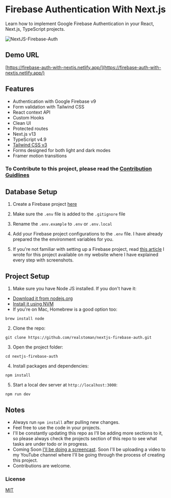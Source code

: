 # Firebase Authentication With Next.js

Learn how to implement Google Firebase Authentication in your React, Next.js, TypeScript projects.

![NextJS-Firebase-Auth](https://user-images.githubusercontent.com/16396664/216896590-f366b211-cab7-4347-ab72-784d140c82a2.JPG)

## Demo URL

[https://firebase-auth-with-nextjs.netlify.app/](https://firebase-auth-with-nextjs.netlify.app/)

## Features

-   Authentication with Google Firebase v9
-   Form validation with Tailwind CSS
-   React context API
-   Custom Hooks
-   Clean UI
-   Protected routes
-   Next.js v13
-   TypeScript v4.9
-   [Tailwind CSS v3](https://tailwindcss.com)
-   Forms designed for both light and dark modes
-   Framer motion transitions

### To Contribute to this project, please read the [Contribution Guidlines](https://github.com/realstoman/nextjs-firebase-auth/blob/main/CONTRIBUTING.md)

## Database Setup

1. Create a Firebase project [here](https://console.firebase.google.com/)

1. Make sure the `.env` file is added to the `.gitignore` file

1. Rename the `.env.example` to `.env` or `.env.local`

1. Add your Firebase project configurations to the `.env` file. I have already prepared the the environment variables for you.

1. If you're not familiar with setting up a Firebase project, read [this article](https://www.stoman.me/articles/nextjs-firebase-auth) I wrote for this project available on my website where I have explained every step with screenshots.

## Project Setup

1. Make sure you have Node JS installed. If you don't have it:

-   [Download it from nodejs.org](https://nodejs.org)
-   [Install it using NVM ](https://github.com/nvm-sh/nvm)
-   If you're on Mac, Homebrew is a good option too:

```
brew install node
```

2. Clone the repo:

```
git clone https://github.com/realstoman/nextjs-firebase-auth.git
```

3. Open the project folder:

```
cd nextjs-firebase-auth
```

4. Install packages and dependencies:

```
npm install
```

5. Start a local dev server at `http://localhost:3000`:

```
npm run dev
```

## Notes

-   Always run `npm install` after pulling new changes.
-   Feel free to use the code in your projects.
-   I'll be constantly updating this repo as I'll be adding more sections to it, so please always check the projects section of this repo to see what tasks are under todo or in progress.
-   Coming Soon [I'll be doing a screencast](https://www.youtube.com/@realstoman). Soon I'll be uploading a video to my YouTube channel where I'll be going through the process of creating this project.
-   Contributions are welcome.

### License

[MIT](https://github.com/realstoman/nextjs-firebase-auth/blob/main/LICENSE)
